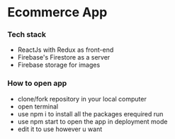# Ecommerce App

### Tech stack
- ReactJs with Redux as front-end
- Firebase's Firestore as a server
- Firebase storage for images

### How to open app
- clone/fork repository in your local computer
- open terminal
- use npm i to install all the packages erequired run
- use npm start to open the app in deployment mode
- edit it to use however u want
